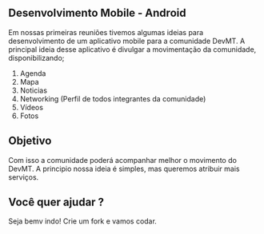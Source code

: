 ## Desenvolvimento Mobile - Android
  
  Em nossas primeiras reuniões tivemos algumas ideias para desenvolvimento de um aplicativo mobile para a comunidade DevMT.
  A principal ideia desse aplicativo é divulgar a movimentação da comunidade, disponibilizando;
  
  1. Agenda
  1. Mapa
  1. Noticias
  1. Networking (Perfil de todos integrantes da comunidade)
  1. Vídeos
  1. Fotos
  
## Objetivo
  
  Com isso a comunidade poderá acompanhar melhor o movimento do DevMT. A principio nossa ideia é simples, mas queremos atribuir mais serviços. 
  
## Você quer ajudar ? 
  
   Seja bemv indo! Crie um fork e vamos codar.
